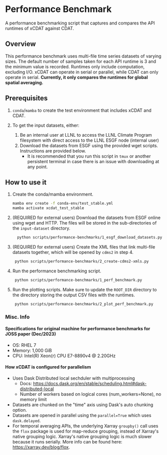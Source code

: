 # Performance Benchmark

A performance benchmarking script that captures and compares the API runtimes of xCDAT against CDAT.

## Overview

This performance benchmark uses multi-file time series datasets of varying sizes. The
default number of samples taken for each API runtime is 3 and the minimum value is
recorded. Runtimes only include computation, excluding I/O. xCDAT can operate in serial
or parallel, while CDAT can only operate in serial. **Currently, it only compares the
runtimes for global spatial averaging.**

## Prerequisites

1. `conda`/`mamba` to create the test environment that includes xCDAT and CDAT.
2. To get the input datasets, either:

   1. Be an internal user at LLNL to access the LLNL Climate Program filesystem
      with direct access to the LLNL ESGF node (internal user)
   2. Download the datasets from ESGF using the provided wget scripts. Instructions
      are provided below.
      - It is recommended that you run this script in `tmux` or another persistent
        terminal in case there is an issue with downloading at any point.

## How to use it

1. Create the conda/mamba environment.

   ```bash
   mamba env create -f conda-env/test_stable.yml
   mamba activate xcdat_test_stable
   ```

2. (REQUIRED for external users) Download the datasets from ESGF online using wget
   and HTTP. The files will be stored in the sub-directories of the `input-dataset`
   directory.

   ```bash
     python scripts/performance-benchmarks/1_esgf_download_datasets.py
   ```

3. (REQUIRED for external users) Create the XML files that link multi-file datasets
   together, which will be opened by `cdms2` in step 4.

   ```bash
    python scripts/performance-benchmarks/2_create-cdms2-xmls.py
   ```

4. Run the performance benchmarking script.

   ```bash
    python scripts/performance-benchmarks/1_perf_benchmark.py
   ```

5. Run the plotting scripts. Make sure to update the `ROOT_DIR` directory to
   the directory storing the output CSV files with the runtimes.

   ```bash
    python scripts/performance-benchmarks/2_plot_perf_benchmark.py
   ```

### Misc. Info

#### Specifications for original machine for performance benchmarks for JOSS paper (Dec/2023)

- OS: RHEL 7
- Memory: 1,000 GiB
- CPU: Intel(R) Xeon(r) CPU E7-8890v4 @ 2.20GHz

#### How xCDAT is configured for parallelism

- Uses Dask Distributed local sechduler with multiprocessing
  - Docs: https://docs.dask.org/en/stable/scheduling.html#dask-distributed-local
  - Number of workers based on logical cores (num_workers=None), no memory limit
- Datasets are chunked on the "time" axis using Dask's auto chunking option.
- Datasets are opened in parallel using the `parallel=True` which uses
  `dask.delayed`.
- For temporal averaging APIs, the underlying Xarray `groupby()` call uses the
  `flox` package is used for map-reduce grouping, instead of Xarray's native
  grouping logic. Xarray's native grouping logic is much slower because it
  runs serially. More info can be found here: https://xarray.dev/blog/flox.
